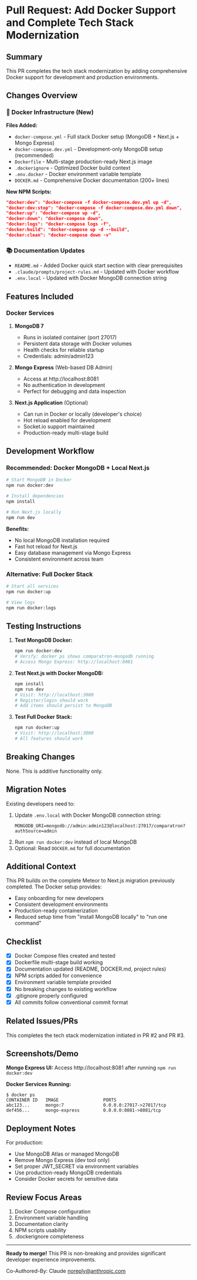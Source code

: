 # Pull Request: Add Docker Support and Complete Tech Stack Modernization

## Summary

This PR completes the tech stack modernization by adding comprehensive Docker support for development and production environments.

## Changes Overview

### 🐳 Docker Infrastructure (New)

**Files Added:**
- `docker-compose.yml` - Full stack Docker setup (MongoDB + Next.js + Mongo Express)
- `docker-compose.dev.yml` - Development-only MongoDB setup (recommended)
- `Dockerfile` - Multi-stage production-ready Next.js image
- `.dockerignore` - Optimized Docker build context
- `.env.docker` - Docker environment variable template
- `DOCKER.md` - Comprehensive Docker documentation (200+ lines)

**New NPM Scripts:**
```json
"docker:dev": "docker-compose -f docker-compose.dev.yml up -d",
"docker:dev:stop": "docker-compose -f docker-compose.dev.yml down",
"docker:up": "docker-compose up -d",
"docker:down": "docker-compose down",
"docker:logs": "docker-compose logs -f",
"docker:build": "docker-compose up -d --build",
"docker:clean": "docker-compose down -v"
```

### 📚 Documentation Updates

- `README.md` - Added Docker quick start section with clear prerequisites
- `.claude/prompts/project-rules.md` - Updated with Docker workflow
- `.env.local` - Updated with Docker MongoDB connection string

## Features Included

### Docker Services

1. **MongoDB 7**
   - Runs in isolated container (port 27017)
   - Persistent data storage with Docker volumes
   - Health checks for reliable startup
   - Credentials: admin/admin123

2. **Mongo Express** (Web-based DB Admin)
   - Access at http://localhost:8081
   - No authentication in development
   - Perfect for debugging and data inspection

3. **Next.js Application** (Optional)
   - Can run in Docker or locally (developer's choice)
   - Hot reload enabled for development
   - Socket.io support maintained
   - Production-ready multi-stage build

## Development Workflow

### Recommended: Docker MongoDB + Local Next.js

```bash
# Start MongoDB in Docker
npm run docker:dev

# Install dependencies
npm install

# Run Next.js locally
npm run dev
```

**Benefits:**
- No local MongoDB installation required
- Fast hot reload for Next.js
- Easy database management via Mongo Express
- Consistent environment across team

### Alternative: Full Docker Stack

```bash
# Start all services
npm run docker:up

# View logs
npm run docker:logs
```

## Testing Instructions

1. **Test MongoDB Docker:**
   ```bash
   npm run docker:dev
   # Verify: docker ps shows comparatron-mongodb running
   # Access Mongo Express: http://localhost:8081
   ```

2. **Test Next.js with Docker MongoDB:**
   ```bash
   npm install
   npm run dev
   # Visit: http://localhost:3000
   # Register/login should work
   # Add items should persist to MongoDB
   ```

3. **Test Full Docker Stack:**
   ```bash
   npm run docker:up
   # Visit: http://localhost:3000
   # All features should work
   ```

## Breaking Changes

None. This is additive functionality only.

## Migration Notes

Existing developers need to:
1. Update `.env.local` with Docker MongoDB connection string:
   ```env
   MONGODB_URI=mongodb://admin:admin123@localhost:27017/comparatron?authSource=admin
   ```
2. Run `npm run docker:dev` instead of local MongoDB
3. Optional: Read `DOCKER.md` for full documentation

## Additional Context

This PR builds on the complete Meteor to Next.js migration previously completed. The Docker setup provides:
- Easy onboarding for new developers
- Consistent development environments
- Production-ready containerization
- Reduced setup time from "install MongoDB locally" to "run one command"

## Checklist

- [x] Docker Compose files created and tested
- [x] Dockerfile multi-stage build working
- [x] Documentation updated (README, DOCKER.md, project rules)
- [x] NPM scripts added for convenience
- [x] Environment variable template provided
- [x] No breaking changes to existing workflow
- [x] .gitignore properly configured
- [x] All commits follow conventional commit format

## Related Issues/PRs

This completes the tech stack modernization initiated in PR #2 and PR #3.

## Screenshots/Demo

**Mongo Express UI:**
Access http://localhost:8081 after running `npm run docker:dev`

**Docker Services Running:**
```
$ docker ps
CONTAINER ID   IMAGE                 PORTS
abc123...      mongo:7               0.0.0.0:27017->27017/tcp
def456...      mongo-express         0.0.0.0:8081->8081/tcp
```

## Deployment Notes

For production:
- Use MongoDB Atlas or managed MongoDB
- Remove Mongo Express (dev tool only)
- Set proper JWT_SECRET via environment variables
- Use production-ready MongoDB credentials
- Consider Docker secrets for sensitive data

## Review Focus Areas

1. Docker Compose configuration
2. Environment variable handling
3. Documentation clarity
4. NPM scripts usability
5. .dockerignore completeness

---

**Ready to merge!** This PR is non-breaking and provides significant developer experience improvements.

Co-Authored-By: Claude <noreply@anthropic.com>
